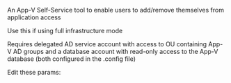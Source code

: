 An App-V Self-Service tool to enable users to add/remove themselves from application access

Use this if using full infrastructure mode

Requires delegated AD service account with access to OU containing App-V AD groups and a database account with read-only access to the App-V database (both configured in the .config file)

Edit these params:
<configuration>
  <appSettings>
    <add key="Domain" value=""/>
    <add key="DefaultOU" value=""/>
    <add key="DefaultRootOU" value="DC=yourou"/>
    <add key="ServiceUser" value=""/>
    <add key="ServicePassword" value=""/>
    <add key="ADGroup" value=""/>
    <add key="ClientSettingsProvider.ServiceUri" value=""/>
  </appSettings>
  <connectionStrings>
    <add name="AppDatabase" connectionString="Data Source=SERVER;Database=AppVManagement;User id=id;Password=password"/>
  </connectionStrings>
